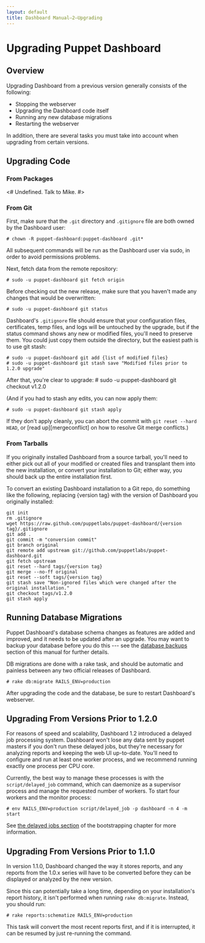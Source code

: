 ```yaml
---
layout: default
title: Dashboard Manual—2—Upgrading
---
```


[dbbackups]: <# Link to backups anchor in maintaining page #>

Upgrading Puppet Dashboard
========

Overview
--------

Upgrading Dashboard from a previous version generally consists of the following:

* Stopping the webserver
* Upgrading the Dashboard code itself
* Running any new database migrations
* Restarting the webserver

In addition, there are several tasks you must take into account when upgrading from certain versions. 

Upgrading Code
--------------

### From Packages

<# Undefined. Talk to Mike. #>

### From Git

First, make sure that the `.git` directory and `.gitignore` file are both owned by the Dashboard user:

    # chown -R puppet-dashboard:puppet-dashboard .git*

All subsequent commands will be run as the Dashboard user via sudo, in order to avoid permissions problems. 

Next, fetch data from the remote repository:

    # sudo -u puppet-dashboard git fetch origin

Before checking out the new release, make sure that you haven't made any changes that would be overwritten:

    # sudo -u puppet-dashboard git status

Dashboard's `.gitignore` file should ensure that your configuration files, certificates, temp files, and logs will be untouched by the upgrade, but if the status command shows any new or modified files, you'll need to preserve them. You could just copy them outside the directory, but the easiest path is to use git stash:

    # sudo -u puppet-dashboard git add {list of modified files}
    # sudo -u puppet-dashboard git stash save "Modified files prior to 1.2.0 upgrade"

After that, you're clear to upgrade:
    # sudo -u puppet-dashboard git checkout v1.2.0

(And if you had to stash any edits, you can now apply them:

    # sudo -u puppet-dashboard git stash apply

If they don't apply cleanly, you can abort the commit with `git reset --hard HEAD`, or [read up][mergeconflict] on how to resolve Git merge conflicts.)

[^mergeconflict]: http://book.git-scm.com/3_basic_branching_and_merging.html

### From Tarballs

If you originally installed Dashboard from a source tarball, you'll need to either pick out all of your modified or created files and transplant them into the new installation, or convert your installation to Git; either way, you should back up the entire installation first.

To convert an existing Dashboard installation to a Git repo, do something like the following, replacing {version tag} with the version of Dashboard you originally installed: 

    git init
    rm .gitignore
    wget https://raw.github.com/puppetlabs/puppet-dashboard/{version tag}/.gitignore
    git add .
    git commit -m "conversion commit"
    git branch original
    git remote add upstream git://github.com/puppetlabs/puppet-dashboard.git
    git fetch upstream
    git reset --hard tags/{version tag}
    git merge --no-ff original
    git reset --soft tags/{version tag}
    git stash save "Non-ignored files which were changed after the original installation."
    git checkout tags/v1.2.0
    git stash apply


Running Database Migrations
---------------------------

Puppet Dashboard's database schema changes as features are added and improved, and it needs to be updated after an upgrade. You may want to backup your database before you do this --- see the [database backups][dbbackups] section of this manual for further details.

DB migrations are done with a rake task, and should be automatic and painless between any two official releases of Dashboard.

    # rake db:migrate RAILS_ENV=production 

After upgrading the code and the database, be sure to restart Dashboard's webserver.


Upgrading From Versions Prior to 1.2.0
--------------------------------------

For reasons of speed and scalability, Dashboard 1.2 introduced a delayed job processing system. Dashboard won't lose any data sent by puppet masters if you don't run these delayed jobs, but they're necessary for analyzing reports and keeping the web UI up-to-date. You'll need to configure and run at least one worker process, and we recommend running exactly one process per CPU core.

Currently, the best way to manage these processes is with the `script/delayed_job` command, which can daemonize as a supervisor process and manage the requested number of workers. To start four workers and the monitor process:

    # env RAILS_ENV=production script/delayed_job -p dashboard -n 4 -m start

See [the delayed jobs section](<# link to anchor in bootstrap page #>) of the bootstrapping chapter for more information.

Upgrading From Versions Prior to 1.1.0
--------------------------------------

In version 1.1.0, Dashboard changed the way it stores reports, and any reports from the 1.0.x series will have to be converted before they can be displayed or analyzed by the new version. 

Since this can potentially take a long time, depending on your installation's report history, it isn't performed when running `rake db:migrate`. Instead, you should run:

    # rake reports:schematize RAILS_ENV=production

This task will convert the most recent reports first, and if it is interrupted, it can be resumed by just re-running the command. 

